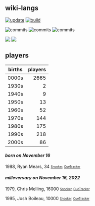 ## wiki-langs
[![update](https://github.com/dreamerminsk/wiki-langs/actions/workflows/update-tables.yml/badge.svg)](https://github.com/dreamerminsk/wiki-langs/actions/workflows/update-tables.yml)
[![build](https://github.com/dreamerminsk/wiki-langs/actions/workflows/build.yml/badge.svg)](https://github.com/dreamerminsk/wiki-langs/actions/workflows/build.yml)

![commits](https://img.shields.io/github/commit-activity/y/dreamerminsk/wiki-langs)
![commits](https://img.shields.io/github/commit-activity/m/dreamerminsk/wiki-langs)
![commits](https://img.shields.io/github/commit-activity/w/dreamerminsk/wiki-langs)

![](https://img.shields.io/github/languages/code-size/dreamerminsk/wiki-langs)
![](https://img.shields.io/github/repo-size/dreamerminsk/wiki-langs)

## players
| births | players |
| :----: | ------: |
| 0000s | 2665 |
| 1930s | 2 |
| 1940s | 9 |
| 1950s | 13 |
| 1960s | 52 |
| 1970s | 144 |
| 1980s | 175 |
| 1990s | 218 |
| 2000s | 86 |

#### ***born on November 16***
1988, Ryan Mears, 34 <sub><sup>[Snooker](http://www.snooker.org/res/index.asp?player=1042), [CueTracker](http://cuetracker.net/Players/ryan-mears/)</sup></sub>


#### ***milleversary on November 16, 2022***
1979, Chris Melling, 16000 <sub><sup>[Snooker](http://www.snooker.org/res/index.asp?player=1168), [CueTracker](http://cuetracker.net/Players/chris-melling/)</sup></sub>

1995, Josh Boileau, 10000 <sub><sup>[Snooker](http://www.snooker.org/res/index.asp?player=762), [CueTracker](http://cuetracker.net/Players/josh-boileau/)</sup></sub>



